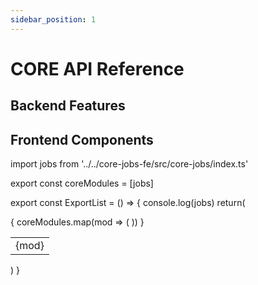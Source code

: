 ```yaml
---
sidebar_position: 1
---
```


# CORE API Reference

## Backend Features

## Frontend Components

<ExportList />

import jobs from '../../core-jobs-fe/src/core-jobs/index.ts'

export const coreModules = [jobs]

export const ExportList = () => {
  console.log(jobs)
  return(
<table>
<tbody>
  { coreModules.map(mod => (
    <tr>
      <td>
        {mod}
      </td>
    </tr>
    ))
  }
</tbody>
</table>
)
}

